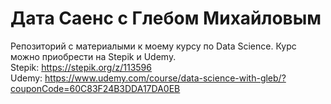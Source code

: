 # Дата Саенс с Глебом Михайловым
Репозиторий с материалыми к моему курсу по Data Science. Курс можно приобрести на Stepik и Udemy.  
Stepik: https://stepik.org/z/113596  
Udemy: https://www.udemy.com/course/data-science-with-gleb/?couponCode=60C83F24B3DDA17DA0EB
